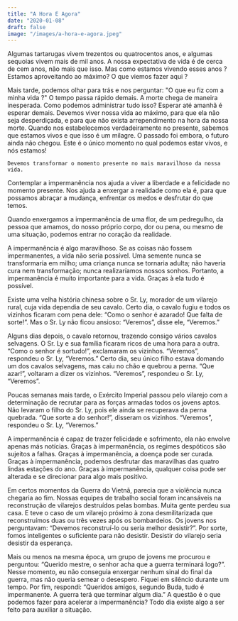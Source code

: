 ```yaml
---
title: "A Hora E Agora"
date: "2020-01-08"
draft: false
image: "/images/a-hora-e-agora.jpeg"
---
```


Algumas tartarugas vivem trezentos ou quatrocentos anos, e algumas
sequoias vivem mais de mil anos. A nossa expectativa de vida é de cerca de
cem anos, não mais que isso. Mas como estamos vivendo esses anos ?
Estamos aproveitando ao máximo? O que viemos fazer aqui ?

Mais tarde, podemos olhar para trás e nos perguntar: "O que eu fiz com a
minha vida ?" O tempo passa rápido demais. A morte chega de maneira
inesperada. Como podemos administrar tudo isso? Esperar até amanhã é
esperar demais. Devemos viver nossa vida ao máximo, para que ela não seja
desperdiçada, e para que não exista arrependimento na hora da nossa morte.
Quando nos estabelecemos verdadeiramente no presente, sabemos que
estamos vivos e que isso é um milagre. O passado foi embora, o futuro ainda
não chegou. Este é o único momento no qual podemos estar vivos, e nós
estamos!

`Devemos transformar o momento presente no mais maravilhoso da nossa vida.`

Contemplar a impermanência nos ajuda a viver a liberdade e a felicidade
no momento presente. Nos ajuda a enxergar a realidade como ela é, para que
possamos abraçar a mudança, enfrentar os medos e desfrutar do que temos.

Quando enxergamos a impermanência de uma flor, de um pedregulho, da
pessoa que amamos, do nosso próprio corpo, dor ou pena, ou mesmo de uma
situação, podemos entrar no coração da realidade.

A impermanência é algo maravilhoso. Se as coisas não fossem
impermanentes, a vida não seria possível. Uma semente nunca se
transformaria em milho; uma criança nunca se tornaria adulta; não haveria
cura nem transformação; nunca realizaríamos nossos sonhos. Portanto, a
impermanência é muito importante para a vida. Graças à ela tudo é possível.

Existe uma velha história chinesa sobre o Sr. Ly, morador de um vilarejo
rural, cuja vida dependia de seu cavalo. Certo dia, o cavalo fugiu e todos os
vizinhos ficaram com pena dele: “Como o senhor é azarado! Que falta de
sorte!”. Mas o Sr. Ly não ficou ansioso: “Veremos”, disse ele, “Veremos.”

Alguns dias depois, o cavalo retornou, trazendo consigo vários cavalos
selvagens. O Sr. Ly e sua família ficaram ricos de uma hora para a outra.
“Como o senhor é sortudo!”, exclamaram os vizinhos. “Veremos”,
respondeu o Sr. Ly, “Veremos.” Certo dia, seu único filho estava domando
um dos cavalos selvagens, mas caiu no chão e quebrou a perna. “Que azar!”,
voltaram a dizer os vizinhos. “Veremos”, respondeu o Sr. Ly, “Veremos”.

Poucas semanas mais tarde, o Exército Imperial passou pelo vilarejo com
a determinação de recrutar para as forças armadas todos os jovens aptos.
Não levaram o filho do Sr. Ly, pois ele ainda se recuperava da perna
quebrada. “Que sorte a do senhor!”, disseram os vizinhos. “Veremos”,
respondeu o Sr. Ly, “Veremos.”

A impermanência é capaz de trazer felicidade e sofrimento, ela não
envolve apenas más notícias. Graças à impermanência, os regimes
despóticos são sujeitos a falhas. Graças à impermanência, a doença pode ser
curada. Graças à impermanência, podemos desfrutar das maravilhas das
quatro lindas estações do ano. Graças à impermanência, qualquer coisa pode
ser alterada e se direcionar para algo mais positivo.

Em certos momentos da Guerra do Vietnã, parecia que a violência nunca
chegaria ao fim. Nossas equipes de trabalho social foram incansáveis na
reconstrução de vilarejos destruídos pelas bombas. Muita gente perdeu sua
casa. E teve o caso de um vilarejo próximo à zona desmilitarizada que
reconstruímos duas ou três vezes após os bombardeios.
Os jovens nos perguntavam: “Devemos reconstruí-lo ou seria melhor desistir?”. Por sorte,
fomos inteligentes o suficiente para não desistir. Desistir do vilarejo seria
desistir da esperança.

Mais ou menos na mesma época, um grupo de jovens me procurou e
perguntou: “Querido mestre, o senhor acha que a guerra terminará logo?”.
Nesse momento, eu não conseguia enxergar nenhum sinal do final da guerra,
mas não queria semear o desespero. Fiquei em silêncio durante um tempo.
Por fim, respondi: “Queridos amigos, segundo Buda, tudo é impermanente.
A guerra terá que terminar algum dia.” A questão é o que podemos fazer
para acelerar a impermanência? Todo dia existe algo a ser feito para auxiliar
a situação.
